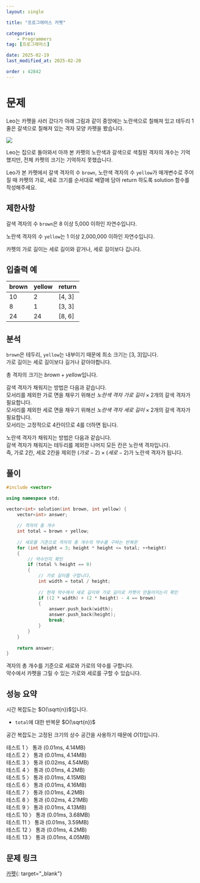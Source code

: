 ```yaml
---
layout: single

title: "프로그래머스 카펫"

categories:
    - Programmers
tag: [프로그래머스]

date: 2025-02-19
last_modified_at: 2025-02-20

order : 42842
---
```


# 문제

Leo는 카펫을 사러 갔다가 아래 그림과 같이 중앙에는 노란색으로 칠해져 있고 테두리 1줄은 갈색으로 칠해져 있는 격자 모양 카펫을 봤습니다.

![](https://grepp-programmers.s3.ap-northeast-2.amazonaws.com/files/production/b1ebb809-f333-4df2-bc81-02682900dc2d/carpet.png)

Leo는 집으로 돌아와서 아까 본 카펫의 노란색과 갈색으로 색칠된 격자의 개수는 기억했지만, 전체 카펫의 크기는 기억하지 못했습니다.

Leo가 본 카펫에서 갈색 격자의 수 `brown`, 노란색 격자의 수 `yellow`가 매개변수로 주어질 때 카펫의 가로, 세로 크기를 순서대로 배열에 담아 return 하도록 solution 함수를 작성해주세요.

## 제한사항

갈색 격자의 수 `brown`은 8 이상 5,000 이하인 자연수입니다.

노란색 격자의 수 `yellow`는 1 이상 2,000,000 이하인 자연수입니다.

카펫의 가로 길이는 세로 길이와 같거나, 세로 길이보다 깁니다.

## 입출력 예

|brown|yellow|return|
|---|---|---|
|10|2|[4, 3]|
|8|1|[3, 3]|
|24|24|[8, 6]|

## 분석

`brown`은 테두리, `yellow`는 내부이기 때문에 최소 크기는 [3, 3]입니다.  
가로 길이는 세로 길이보다 길거나 같아야합니다.

총 격자의 크기는 $brown + yellow$입니다.

갈색 격자가 채워지는 방법은 다음과 같습니다.  
모서리를 제외한 가로 면을 채우기 위해선 $노란색 \ 격자 \ 가로 \ 길이 \times 2$개의 갈색 격자가 필요합니다.  
모서리를 제외한 세로 면을 채우기 위해선 $노란색 \ 격자 \ 세로 \ 길이 \times 2$개의 갈색 격자가 필요합니다.  
모서리는 고정적으로 4칸이므로 4를 더하면 됩니다.

노란색 격자가 채워지는 방법은 다음과 같습니다.  
갈색 격자가 채워지는 테두리를 제외한 나머지 모든 칸은 노란색 격자입니다.  
즉, 가로 2칸, 세로 2칸을 제외한 $(가로 - 2) \times (세로 - 2)$가 노란색 격자가 됩니다.

## 풀이

```cpp
#include <vector>

using namespace std;

vector<int> solution(int brown, int yellow) {
    vector<int> answer;
    
    // 격자의 총 개수
    int total = brown + yellow;
    
    // 세로를 기준으로 격자의 총 개수의 약수를 구하는 반복문
    for (int height = 3; height * height <= total; ++height)
    {
        // 약수인지 확인
        if (total % height == 0)
        {
            // 가로 길이를 구합니다.
            int width = total / height;
            
            // 현재 약수에서 세로 길이와 가로 길이로 카펫이 만들어지는지 확인
            if ((2 * width) + (2 * height) - 4 == brown)
            {
                answer.push_back(width);
                answer.push_back(height);
                break;
            }
        }
    }
    
    return answer;
}
```

격자의 총 개수를 기준으로 세로와 가로의 약수를 구합니다.  
약수에서 카펫을 그릴 수 있는 가로와 세로를 구할 수 있습니다.

## 성능 요약

시간 복잡도는 $O(\sqrt{n})$입니다.

- `total`에 대한 반복문 $O(\sqrt{n})$

공간 복잡도는 고정된 크기의 상수 공간을 사용하기 때문에 $O(1)$입니다.

테스트 1 〉 통과 (0.01ms, 4.14MB)  
테스트 2 〉 통과 (0.01ms, 4.14MB)  
테스트 3 〉 통과 (0.02ms, 4.54MB)  
테스트 4 〉 통과 (0.01ms, 4.2MB)  
테스트 5 〉 통과 (0.01ms, 4.15MB)  
테스트 6 〉 통과 (0.01ms, 4.16MB)  
테스트 7 〉 통과 (0.01ms, 4.2MB)  
테스트 8 〉 통과 (0.02ms, 4.21MB)  
테스트 9 〉 통과 (0.01ms, 4.13MB)  
테스트 10 〉 통과 (0.01ms, 3.68MB)  
테스트 11 〉 통과 (0.01ms, 3.59MB)  
테스트 12 〉 통과 (0.01ms, 4.2MB)  
테스트 13 〉 통과 (0.01ms, 4.05MB)  

## 문제 링크

[카펫](https://school.programmers.co.kr/learn/courses/30/lessons/42842){: target="_blank"}